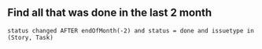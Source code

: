 ## Find all that was done in the last 2 month

```
status changed AFTER endOfMonth(-2) and status = done and issuetype in (Story, Task)
```
